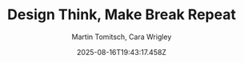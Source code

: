 ---
title: "Design Think, Make Break Repeat"
date: "2025-08-16T19:43:17.458Z"
author: "Martin Tomitsch, Cara Wrigley"
read_year: "NO"
recommendation: '3'
url: /bookshelf/design-think-make-break-repeat
---